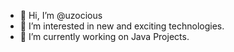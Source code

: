 - 👋 Hi, I’m @uzocious
- 👀 I’m interested in new and exciting technologies.
- 🌱 I’m currently working on Java Projects.

<!---
uzocious/uzocious is a ✨ special ✨ repository because its `README.md` (this file) appears on your GitHub profile.
You can click the Preview link to take a look at your changes.
--->

